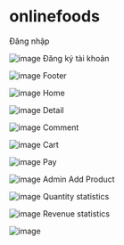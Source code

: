 # onlinefoods
Đăng nhập

![image](https://user-images.githubusercontent.com/100250934/218962506-a05c3e06-6fb6-420d-9765-4520fdff5f6d.png)
Đăng ký tài khoản 

![image](https://user-images.githubusercontent.com/100250934/218962733-41c0e82e-15e0-4e23-b05b-2fd2d9a376c8.png)
Footer 

![image](https://user-images.githubusercontent.com/100250934/218962791-edda9686-66d4-438d-b566-f15c175cd10d.png)
Home

![image](https://user-images.githubusercontent.com/100250934/218962833-45a1305c-625f-4e6c-b469-7743d55e606d.png)
Detail

![image](https://user-images.githubusercontent.com/100250934/218962903-c032f801-57be-4325-9a99-6ed3b9d5b93c.png)
Comment 

![image](https://user-images.githubusercontent.com/100250934/218962939-bfd9c2ed-7bf5-4511-82e0-27cb874d4d0f.png)
Cart

![image](https://user-images.githubusercontent.com/100250934/218963017-41287f02-d317-4c32-abdd-ba6a74e42a32.png)
Pay

![image](https://user-images.githubusercontent.com/100250934/218963069-6e45b085-3bf9-44e7-bd72-06caea0672e1.png)
 Admin Add Product
 
 ![image](https://user-images.githubusercontent.com/100250934/218963160-77269ca7-d632-45dc-82db-f388bbd82069.png)
Quantity statistics

![image](https://user-images.githubusercontent.com/100250934/218963314-b2f53f8c-1441-4d03-a431-cf67448448b7.png)
Revenue statistics

![image](https://user-images.githubusercontent.com/100250934/218963472-38675ee7-0517-4b6e-a63c-cd8324182e5a.png)
